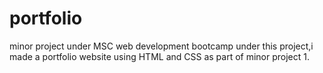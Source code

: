 # portfolio
minor project under MSC web development bootcamp
under this project,i made a portfolio website using HTML and CSS as part of minor project 1.
